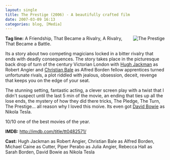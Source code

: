```yaml
---
layout: single
title: The Prestige (2006) - A beautifully crafted film
date: 2007-03-09 16:13
categories: blog, [Media]
---
```


<p align="left"><a href="/public/uploads/2007/03/prestige.jpg" title="The Prestige"><img src="/public/uploads/2007/03/prestige.thumbnail.jpg" alt="The Prestige" align="right" /></a></p>
<p align="left"><strong>Tag line:</strong> A Friendship, That Became a Rivalry, A Rivalry, That Became a Battle.</p>
Its a story about two competing magicians locked in a bitter rivalry that ends with deadly consequences. The story takes place in the picturesque back drop of turn of the century Victorian London with <a href="http://imdb.com/name/nm0413168/">Hugh Jackman</a> as Robert Angier and <a href="http://imdb.com/name/nm0000288/">Christian Bale</a> as Alfred Borden  fellow apprentices turned unfortunate rivals, a plot riddled with jealous, obsession, deceit, revenge that keeps you on the edge of your seat.

The stunning setting, fantastic acting, a clever screen play with a twist that I didn't suspect until the last 5 min of the movie, an ending that ties up all the lose ends, the mystery of how they did there tricks, The Pledge, The Turn, The Prestige... all reason why I loved this moive. Its even got <a href="http://imdb.com/name/nm0000309/">David Bowie</a> as Nikola Tesla.

10/10 one of the best movies of the year.

<strong>IMDB:</strong> <a href="http://imdb.com/title/tt0482571/">http://imdb.com/title/tt0482571/</a>

<strong>Cast:</strong> Hugh Jackman as Robert Angier, Christian Bale as Alfred Borden, Michael Caine as Cutter, Piper Perabo as Julia Angier, Rebecca Hall as Sarah Borden, David Bowie as Nikola Tesla
